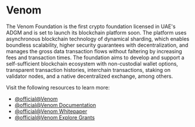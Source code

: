 # Venom

The Venom Foundation is the first crypto foundation licensed in UAE's ADGM and is set to launch its blockchain platform soon. The platform uses asynchronous blockchain technology of dynamical sharding, which enables boundless scalability, higher security guarantees with decentralization, and manages the gross data transaction flows without faltering by increasing fees and transaction times. The foundation aims to develop and support a self-sufficient blockchain ecosystem with non-custodial wallet options, transparent transaction histories, interchain transactions, staking on validator nodes, and a native decentralized exchange, among others.

Visit the following resources to learn more:

- [@official@Venom](https://venom.foundation)
- [@official@Venom Documentation](https://docs.venom.foundation/)
- [@official@Venom Whitepaper](https://venom.foundation/Venom_Whitepaper.pdf)
- [@official@Venom Explore Grants](https://venom.foundation/#explore_grants)